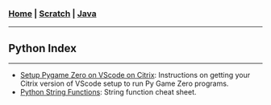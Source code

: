 <!---
layout: page
title: "Python Index"
permalink: https://Carreiroa.github.io/PythonIndex/
--->

### [Home](/index.md) | [Scratch](/Scratch/ScratchIndex.md) | [Java](/Java/JavaIndex.md)

---

## Python Index

---

- [Setup Pygame Zero on VScode on Citrix](./PygzCitrixSetup.md): Instructions on getting your Citrix version of VScode setup to run Py Game Zero programs.
- [Python String Functions](./PyStringFn.md): String function cheat sheet.
